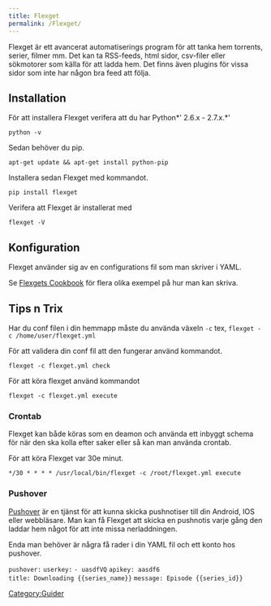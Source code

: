 ```yaml
---
title: Flexget
permalink: /Flexget/
---
```


Flexget är ett avancerat automatiserings program för att tanka hem
torrents, serier, filmer mm. Det kan ta RSS-feeds, html sidor, csv-filer
eller sökmotorer som källa för att ladda hem. Det finns även plugins för
vissa sidor som inte har någon bra feed att följa.

Installation
------------

För att installera Flexget verifera att du har Python*' 2.6.x - 2.7.x.*'

`python -v`

Sedan behöver du pip.

`apt-get update && apt-get install python-pip`

Installera sedan Flexget med kommandot.

`pip install flexget`

Verifera att Flexget är installerat med

`flexget -V`

Konfiguration
-------------

Flexget använder sig av en configurations fil som man skriver i YAML.

Se [Flexgets Cookbook](http://flexget.com/wiki/Cookbook) för flera olika
exempel på hur man kan skriva.

Tips n Trix
-----------

Har du conf filen i din hemmapp måste du använda växeln `-c` tex,
`flexget -c /home/user/flexget.yml`

För att validera din conf fil att den fungerar använd kommandot.

`flexget -c flexget.yml check`

För att köra flexget använd kommandot

`flexget -c flexget.yml execute`

### Crontab

Flexget kan både köras som en deamon och använda ett inbyggt schema för
när den ska kolla efter saker eller så kan man använda crontab.

För att köra Flexget var 30e minut.

`*/30 * * * * /usr/local/bin/flexget -c /root/flexget.yml execute`

### Pushover

[Pushover](https://pushover.net/) är en tjänst för att kunna skicka
pushnotiser till din Android, IOS eller webbläsare. Man kan få Flexget
att skicka en pushnotis varje gång den laddar hem något för att inte
missa nerladdningen.

Enda man behöver är några få rader i din YAML fil och ett konto hos
pushover.

`pushover:`
`userkey:`
`- uasdfVQ`
`apikey: aasdf6`
`title: Downloading {{series_name}}`
`message: Episode {{series_id}}`

[Category:Guider](/Category:Guider "wikilink")